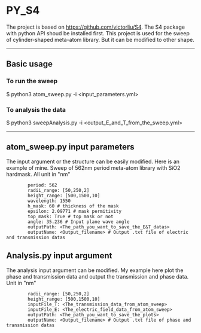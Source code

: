 # PY_S4
The project is based on https://github.com/victorliu/S4. The S4 package with python API shoud be installed first.
This project is used for the sweep of cylinder-shaped meta-atom library. But it can be modified to other shape.
***
## Basic usage
### To run the sweep
$ python3 atom_sweep.py -i <input_parameters.yml>
### To analysis the data
$ python3 sweepAnalysis.py -i <output_E_and_T_from_the_sweep.yml>
***
## atom_sweep.py input parameters
The input argument or the structure can be easily modified. Here is an example of mine.
Sweep of 562nm period meta-atom library with SiO2 hardmask.
All unit in "nm"
```PY_S4:
        period: 562
        radii_range: [50,250,2]
        height_range: [500,1500,10]
        wavelength: 1550
        h_mask: 60 # thickness of the mask
        epsilon: 2.09771 # mask permitivity
        top_mask: True # top mask or not
        angle: 35.236 # Input plane wave angle
        outputPath: <The_path_you_want_to_save_the_E&T_datas>
        outputName: <Output_filename> # Output .txt file of electric and transmission datas
```
## Analysis.py input argument
The analysis input argument can be modified. My example here plot the phase and transmission data and output the transmission and phase data.
Unit in "nm"
```PY_S4_Analysis:
        radii_range: [50,250,2]
        height_range: [500,1500,10]
        inputFile_T: <The_transmission_data_from_atom_sweep>
        inputFile_E: <The_electric_field_data_from_atom_sweep>
        outputPath: <The_path_you_want_to_save_the_plots>
        outputName: <Output_filename> # Output .txt file of phase and transmission datas
```
